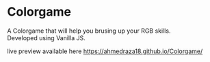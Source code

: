 # Colorgame
A Colorgame that will help you brusing up your RGB skills.<br />
Developed using Vanilla JS.

live preview available here
https://ahmedraza18.github.io/Colorgame/
